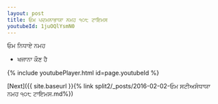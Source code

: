 ```yaml
---
layout: post
title: ਓਮ ਪਦਮਨਾਭਾਯਾ ਨਮਹ ੧੦੮ ਟਾਇਮਸ
youtubeId: 1juOQlYsmN0
---
```

 
 
 ਓਮ ਨਿਧਾਏ ਨਮਹ  
 
 -  ਖਜਾਨਾ ਕੌਣ ਹੈ 
 
  
 
  
 
 
 
 
 
 


{% include youtubePlayer.html id=page.youtubeId %}
 
[Next]({{ site.baseurl }}{% link  split2/_posts/2016-02-02-ਓਮ ਸਟੀਅਸੰਧਾਯਾ ਨਮਹ ੧੦੮ ਟਾਇਮਸ.md%})
 
